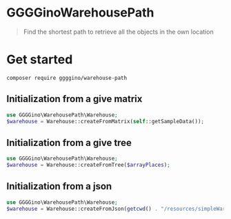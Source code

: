 # GGGGinoWarehousePath

> Find the shortest path to retrieve all the objects in the own location

# Get started

```
composer require ggggino/warehouse-path
```

## Initialization from a give matrix

```php
use GGGGino\WarehousePath\Warehouse;
$warehouse = Warehouse::createFromMatrix(self::getSampleData());
```

## Initialization from a give tree

```php
use GGGGino\WarehousePath\Warehouse;
$warehouse = Warehouse::createFromTree($arrayPlaces);
```

## Initialization from a json

```php
use GGGGino\WarehousePath\Warehouse;
$warehouse = Warehouse::createFromJson(getcwd() . "/resources/simpleWarehouse.json")
```